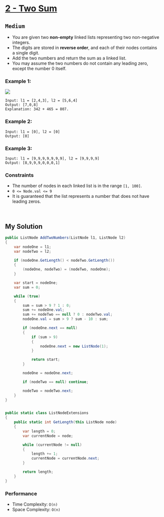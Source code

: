 [leet]: https://leetcode.com/problems/add-two-numbers/

# [2 - Two Sum][leet]

## ```Medium```

- You are given two **non-empty** linked lists representing two non-negative integers.
- The digits are stored in **reverse order**, and each of their nodes contains a single digit.
- Add the two numbers and return the sum as a linked list. 
- You may assume the two numbers do not contain any leading zero, except the number 0 itself.

### Example 1:

<img src="https://assets.leetcode.com/uploads/2020/10/02/addtwonumber1.jpg">

```
Input: l1 = [2,4,3], l2 = [5,6,4]
Output: [7,0,8]
Explanation: 342 + 465 = 807.
```

### Example 2:

```
Input: l1 = [0], l2 = [0]
Output: [0]
```

### Example 3:
```
Input: l1 = [9,9,9,9,9,9,9], l2 = [9,9,9,9]
Output: [8,9,9,9,0,0,0,1]
```

### Constraints
- The number of nodes in each linked list is in the range ```[1, 100]```.
- ```0 <= Node.val <= 9```
- It is guaranteed that the list represents a number that does not have leading zeros.

<br>

## My Solution

```cs
public ListNode AddTwoNumbers(ListNode l1, ListNode l2) 
{
    var nodeOne = l1;
    var nodeTwo = l2;

    if (nodeOne.GetLength() < nodeTwo.GetLength())
    {
        (nodeOne, nodeTwo) = (nodeTwo, nodeOne);
    }

    var start = nodeOne;
    var sum = 0;

    while (true)
    {
        sum = sum > 9 ? 1 : 0;
        sum += nodeOne.val;
        sum += nodeTwo == null ? 0 : nodeTwo.val;
        nodeOne.val = sum > 9 ? sum - 10 : sum;

        if (nodeOne.next == null)
        {
            if (sum > 9)
            {
                nodeOne.next = new ListNode(1);
            }

            return start;
        }

        nodeOne = nodeOne.next;

        if (nodeTwo == null) continue;

        nodeTwo = nodeTwo.next;
    }
}


public static class ListNodeExtensions
{
    public static int GetLength(this ListNode node)
    {
        var length = 0;
        var currentNode = node;

        while (currentNode != null)
        {
            length += 1;
            currentNode = currentNode.next;
        }

        return length;
    }
}
```

### Performance

- Time Complexity: ```O(n)```
- Space Complexity: ```O(n)```
